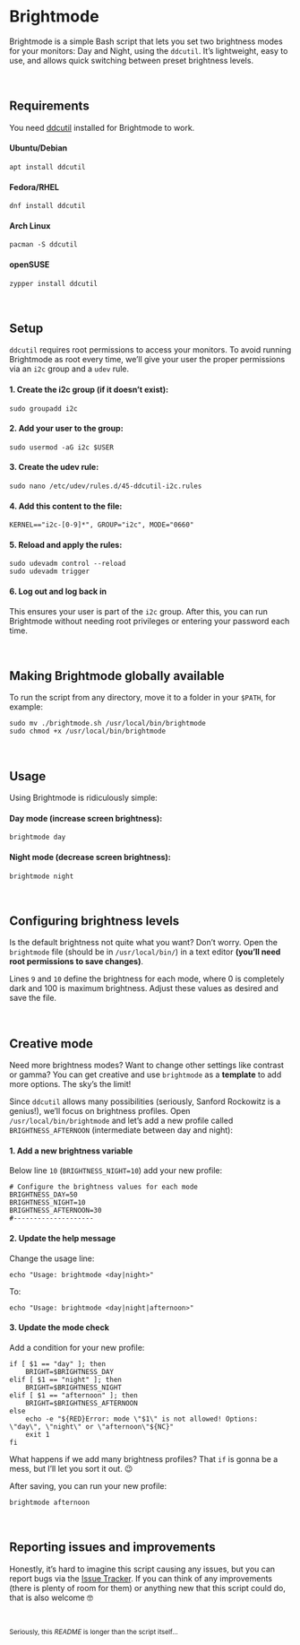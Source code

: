 Brightmode
==========
Brightmode is a simple Bash script that lets you set two brightness modes for your monitors: Day and Night, using the ``ddcutil``. It’s lightweight, easy to use, and allows quick switching between preset brightness levels.

<br>

## Requirements
You need [ddcutil](https://github.com/rockowitz/ddcutil) installed for Brightmode to work.

#### Ubuntu/Debian
```
apt install ddcutil
```

#### Fedora/RHEL
```
dnf install ddcutil
```

#### Arch Linux
```
pacman -S ddcutil
```

#### openSUSE
```
zypper install ddcutil
```

<br>

## Setup

``ddcutil`` requires root permissions to access your monitors. To avoid running Brightmode as root every time, we’ll give your user the proper permissions via an ``i2c`` group and a ``udev`` rule.

#### 1. Create the i2c group (if it doesn’t exist):
```
sudo groupadd i2c
```

#### 2. Add your user to the group:
```
sudo usermod -aG i2c $USER
```

#### 3. Create the udev rule:
```
sudo nano /etc/udev/rules.d/45-ddcutil-i2c.rules
```

#### 4. Add this content to the file:
```
KERNEL=="i2c-[0-9]*", GROUP="i2c", MODE="0660"
```

#### 5. Reload and apply the rules:
```
sudo udevadm control --reload
sudo udevadm trigger
```

#### 6. Log out and log back in

This ensures your user is part of the ``i2c`` group. After this, you can run Brightmode without needing root privileges or entering your password each time.

<br>

## Making Brightmode globally available

To run the script from any directory, move it to a folder in your ``$PATH``, for example:

```
sudo mv ./brightmode.sh /usr/local/bin/brightmode
sudo chmod +x /usr/local/bin/brightmode
```

<br>

## Usage

Using Brightmode is ridiculously simple:

#### Day mode (increase screen brightness):
```
brightmode day
```

#### Night mode (decrease screen brightness):
```
brightmode night
```

<br>

## Configuring brightness levels
Is the default brightness not quite what you want? Don’t worry. Open the ``brightmode`` file (should be in ``/usr/local/bin/``) in a text editor **(you’ll need root permissions to save changes)**.

Lines ``9`` and ``10`` define the brightness for each mode, where 0 is completely dark and 100 is maximum brightness. Adjust these values as desired and save the file.

<br>

## Creative mode
Need more brightness modes? Want to change other settings like contrast or gamma? You can get creative and use ``brightmode`` as a **template** to add more options. The sky’s the limit!

Since ``ddcutil`` allows many possibilities (seriously, Sanford Rockowitz is a genius!), we’ll focus on brightness profiles. Open ``/usr/local/bin/brightmode`` and let’s add a new profile called ``BRIGHTNESS_AFTERNOON`` (intermediate between day and night):

#### 1. Add a new brightness variable
Below line ``10`` (``BRIGHTNESS_NIGHT=10``) add your new profile:

```
# Configure the brightness values for each mode
BRIGHTNESS_DAY=50
BRIGHTNESS_NIGHT=10
BRIGHTNESS_AFTERNOON=30
#--------------------
```

#### 2. Update the help message
Change the usage line:

```
echo "Usage: brightmode <day|night>"
```

To:

```
echo "Usage: brightmode <day|night|afternoon>"
```

#### 3. Update the mode check
Add a condition for your new profile:

```
if [ $1 == "day" ]; then
    BRIGHT=$BRIGHTNESS_DAY
elif [ $1 == "night" ]; then
    BRIGHT=$BRIGHTNESS_NIGHT
elif [ $1 == "afternoon" ]; then
    BRIGHT=$BRIGHTNESS_AFTERNOON
else
    echo -e "${RED}Error: mode \"$1\" is not allowed! Options: \"day\", \"night\" or \"afternoon\"${NC}"
    exit 1
fi
```

What happens if we add many brightness profiles? That ``if`` is gonna be a mess, but I’ll let you sort it out. 😉

After saving, you can run your new profile:

```
brightmode afternoon
```

<br>

## Reporting issues and improvements
Honestly, it’s hard to imagine this script causing any issues, but you can report bugs via the [Issue Tracker](https://github.com/dprietob/brightmode/issues). If you can think of any improvements (there is plenty of room for them) or anything new that this script could do, that is also welcome 🤓

<br>

<small>Seriously, this *README* is longer than the script itself…</small>